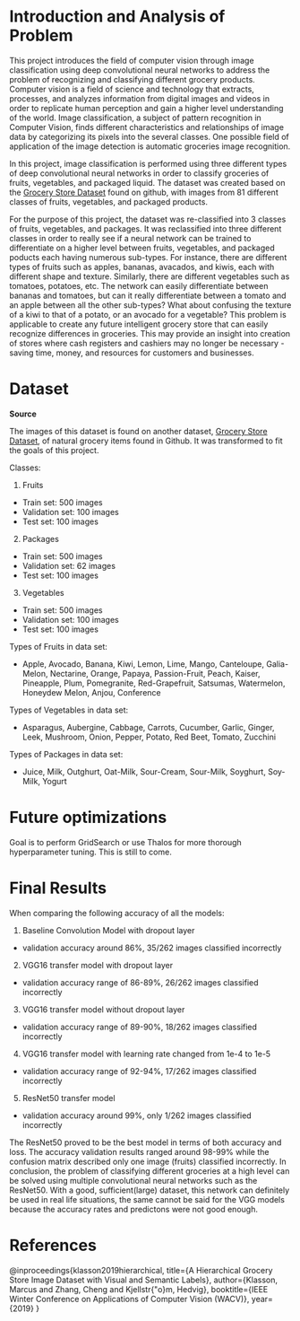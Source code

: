 # Introduction and Analysis of Problem

This project introduces the field of computer vision through image classification using deep convolutional neural networks to address the problem of recognizing and classifying different grocery products. Computer vision is a field of science and technology that extracts, processes, and analyzes information from digital images and videos in order to replicate human perception and gain a higher level understanding of the world. Image classification, a subject of pattern recognition in Computer Vision, finds different characteristics and relationships of image data by categorizing its pixels into the several classes. One possible field of application of the image detection is automatic groceries image recognition. 

In this project, image classification is performed using three different types of deep convolutional neural networks in order to classify groceries of fruits, vegetables, and packaged liquid. The dataset was created based on the [Grocery Store Dataset](https://github.com/marcusklasson/GroceryStoreDataset) found on github, with images from 81 different classes of fruits, vegetables, and packaged products.

For the purpose of this project, the dataset was re-classified into 3 classes of fruits, vegetables, and packages. It was reclassified into three different classes in order to really see if a neural network can be trained to differentiate on a higher level between fruits, vegetables, and packaged poducts each having numerous sub-types. For instance, there are different types of fruits such as apples, bananas, avacados, and kiwis, each with different shape and texture. Similarly, there are different vegetables such as tomatoes, potatoes, etc. The network can easily differentiate between bananas and tomatoes, but can it really differentiate between a tomato and an apple between all the other sub-types? What about confusing the texture of a kiwi to that of a potato, or an avocado for a vegetable? This problem is applicable to create any future intelligent grocery store that can easily recognize differences in groceries. This may provide an insight into creation of stores where cash registers and cashiers may no longer be necessary -saving time, money, and resources for customers and businesses.

# Dataset

**Source**

The images of this dataset is found on another dataset, [Grocery Store Dataset](https://github.com/marcusklasson/GroceryStoreDataset), of natural grocery items found in Github. It was transformed to fit the goals of this project.

Classes: 


1.   Fruits
 - Train set: 500 images
 - Validation set: 100 images
 - Test set: 100 images

2.   Packages
 - Train set: 500 images
 - Validation set: 62 images
 - Test set: 100 images

3.   Vegetables
 - Train set: 500 images
 - Validation set: 100 images
 - Test set: 100 images

Types of Fruits in data set: 

 - Apple, Avocado, Banana, Kiwi, Lemon, Lime, Mango, Canteloupe, Galia-Melon, Nectarine, Orange, Papaya, Passion-Fruit, Peach, Kaiser, Pineapple, Plum, Pomegranite, Red-Grapefruit, Satsumas, Watermelon, Honeydew Melon, Anjou, Conference


Types of Vegetables in data set:
 - Asparagus, Aubergine, Cabbage, Carrots, Cucumber, Garlic, Ginger, Leek, Mushroom, Onion, Pepper, Potato, Red Beet, Tomato, Zucchini
 
Types of Packages in data set:
- Juice, Milk, Outghurt, Oat-Milk, Sour-Cream, Sour-Milk, Soyghurt, Soy-Milk, Yogurt

# Future optimizations

Goal is to perform GridSearch or use Thalos for more thorough hyperparameter tuning. This is still to come.

# Final Results

When comparing the following accuracy of all the models:

1.   Baseline Convolution Model with dropout layer
 - validation accuracy around 86%, 35/262 images classified incorrectly
2.   VGG16 transfer model with dropout layer
 - validation accuracy range of 86-89%, 26/262 images classified incorrectly
3.   VGG16 transfer model without dropout layer
 - validation accuracy range of 89-90%, 18/262 images classified incorrectly
4.   VGG16 transfer model with learning rate changed from 1e-4 to 1e-5
 - validation accuracy range of 92-94%, 17/262 images classified incorrectly
5.   ResNet50 transfer model
 - validation accuracy around 99%, only 1/262 images classified incorrectly

The ResNet50 proved to be the best model in terms of both accuracy and loss. The accuracy validation results ranged around 98-99% while the confusion matrix described only one image (fruits) classified incorrectly. In conclusion, the problem of classifying different groceries at a high level can be solved using multiple convolutional neural networks such as the ResNet50. With a good, sufficient(large) dataset, this network can definitely be used in real life situations, the same cannot be said for the VGG models because the accuracy rates and predictons were not good enough.

# References
@inproceedings{klasson2019hierarchical,
  title={A Hierarchical Grocery Store Image Dataset with Visual and Semantic Labels},
  author={Klasson, Marcus and Zhang, Cheng and Kjellstr{\"o}m, Hedvig},
  booktitle={IEEE Winter Conference on Applications of Computer Vision (WACV)},
  year={2019}
}
